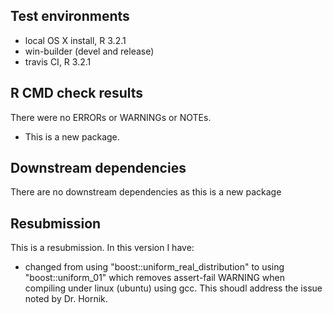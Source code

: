 ## Test environments
* local OS X install, R 3.2.1
* win-builder (devel and release)
* travis CI, R 3.2.1

## R CMD check results
There were no ERRORs or WARNINGs or NOTEs. 

* This is a new package.

## Downstream dependencies
There are no downstream dependencies as this is a new package

## Resubmission
This is a resubmission. In this version I have:

* changed from using "boost::uniform_real_distribution" to using "boost::uniform_01" which removes assert-fail WARNING when compiling under linux (ubuntu) using gcc. This shoudl address the issue noted by Dr. Hornik. 
